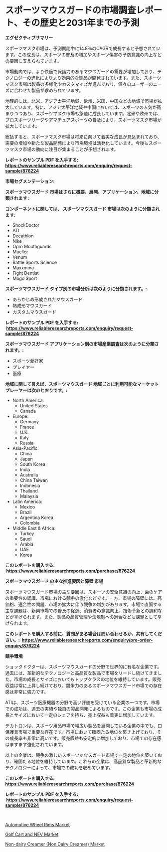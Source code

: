 <p><h1>スポーツマウスガードの市場調査レポート、その歴史と2031年までの予測</h1></p><p><strong>エグゼクティブサマリー</strong></p>
<p><p>スポーツマスク市場は、予測期間中に14.8％のCAGRで成長すると予想されています。この成長は、スポーツの普及の増加やスポーツ傷害の予防意識の向上などの要因に支えられています。</p><p>市場動向では、より快適で保護力のあるマウスガードの需要が増加しており、テクノロジーの進化によりより効果的な製品が開発されています。また、スポーツマスク市場は製品の多様化やカスタマイズが進んでおり、個々のユーザーのニーズに合わせた製品が求められています。</p><p>地理的には、北米、アジア太平洋地域、欧州、米国、中国などの地域で市場が拡大しています。特に、アジア太平洋地域や中国においては、スポーツの人気が高まりつつあり、スポーツマスク市場も急速に成長しています。北米や欧州では、プロスポーツリーグやアマチュアスポーツの普及により、スポーツマスク市場が拡大しています。</p><p>総括すると、スポーツマスク市場は将来に向けて着実な成長が見込まれており、需要の増加や新たな製品開発により市場環境は活発化しています。今後もスポーツマスク市場の動向に注目が集まることが予想されます。</p></p>
<p><strong>レポートのサンプル PDF を入手する: <a href="https://www.reliableresearchreports.com/enquiry/request-sample/876224">https://www.reliableresearchreports.com/enquiry/request-sample/876224</a></strong></p>
<p><strong>市場セグメンテーション:</strong></p>
<p><strong> スポーツマウスガード 市場はさらに概要、展開、アプリケーション、地域に分類されます :</strong></p>
<p><strong>コンポーネントに関しては、 スポーツマウスガード 市場は次のように分類されます: &nbsp;</strong></p>
<p><ul><li>ShockDoctor</li><li>ATI</li><li>Decathlon</li><li>Nike</li><li>Opro Mouthguards</li><li>Mueller</li><li>Venum</li><li>Battle Sports Science</li><li>Maxxmma</li><li>Fight Dentist</li><li>Mogo Sport</li></ul></p>
<p><strong> スポーツマウスガード タイプ別の市場分析は次のように分類されます。:</strong></p>
<p><ul><li>あらかじめ形成されたマウスガード</li><li>熱成形マウスガード</li><li>カスタムマウスガード</li></ul></p>
<p><strong>レポートのサンプル PDF を入手する: &nbsp;<a href="https://www.reliableresearchreports.com/enquiry/request-sample/876224">https://www.reliableresearchreports.com/enquiry/request-sample/876224</a></strong></p>
<p><strong> スポーツマウスガード アプリケーション別の市場産業調査は次のように分類されます。:</strong></p>
<p><ul><li>スポーツ愛好家</li><li>プレイヤー</li><li>医療</li></ul></p>
<p><strong>地域に関して言えば、スポーツマウスガード 地域ごとに利用可能なマーケットプレーヤーは次のとおりです。:</strong></p>
<p><ul>
    <li>
        North America:
        <ul>
            <li>United States</li>
            <li>Canada</li>
        </ul>
    </li>
    <li>
        Europe:
        <ul>
            <li>Germany</li>
            <li>France</li>
            <li>U.K.</li>
            <li>Italy</li>
            <li>Russia</li>
        </ul>
    </li>
    <li>
        Asia-Pacific:
        <ul>
            <li>China</li>
            <li>Japan</li>
            <li>South Korea</li>
            <li>India</li>
            <li>Australia</li>
            <li>China Taiwan</li>
            <li>Indonesia</li>
            <li>Thailand</li>
            <li>Malaysia</li>
        </ul>
    </li>
    <li>
        Latin America:
        <ul>
            <li>Mexico</li>
            <li>Brazil</li>
            <li>Argentina Korea</li>
            <li>Colombia</li>
        </ul>
    </li>
    <li>
        Middle East & Africa:
        <ul>
            <li>Turkey</li>
            <li>Saudi</li>
            <li>Arabia</li>
            <li>UAE</li>
            <li>Korea</li>
        </ul>
    </li>
    </ul></p>
<p><strong>このレポートを購入する: &nbsp;<a href="https://www.reliableresearchreports.com/purchase/876224">https://www.reliableresearchreports.com/purchase/876224</a></strong></p>
<p><strong>スポーツマウスガード の主な推進要因と障壁 市場</strong></p>
<p><p>スポーツマウスガード市場の主な要因は、スポーツの安全意識の向上、歯のケアの重要性の認識、市場における競争の激化などです。一方、市場の障壁には、高価格、適合性の問題、市場の拡大に伴う競争の増加があります。市場で直面する主な課題は、新興市場での普及の促進、消費者の意識向上、技術革新との調和などが挙げられます。また、製品の品質管理や法規制への適合なども課題として挙げられます。</p></p>
<p><strong>このレポートを購入する前に、質問がある場合は問い合わせるか、共有してください。:&nbsp; <a href="https://www.reliableresearchreports.com/enquiry/pre-order-enquiry/876224">https://www.reliableresearchreports.com/enquiry/pre-order-enquiry/876224</a></strong></p>
<p><strong>競争環境</strong></p>
<p><p>ショックドクターは、スポーツマウスガードの分野で世界的に有名な企業です。過去には、革新的なテクノロジーと高品質な製品で市場をリードし続けてきました。市場の成長とサイズにおいてもトップクラスの地位を維持しています。販売収益は常に上昇し続けており、競争力のあるスポーツマウスガード市場での存在感は非常に強力です。</p><p>ATIは、スポーツ医療機器の分野で高い評価を受けている企業の一つです。市場での成功は、過去の実績や独自の製品開発によるものです。この企業も市場の成長とサイズにおいて一定のシェアを持ち、売上収益も着実に増加しています。</p><p>デカトロンは、スポーツ用品市場で幅広い製品を展開している企業の中でも、口保護具市場で重要な存在です。市場において確固たる地位を築き上げており、その成長率も非常に高いです。販売収益も安定的に増加しており、市場での存在感はますます強化されています。</p><p>以上の企業は、競争の激しいスポーツマウスガード市場で一定の地位を築いており、確固たる地位を維持しています。これらの企業は、高品質な製品と革新的なテクノロジーによって、市場での成功を収めています。</p></p>
<p><strong>このレポートを購入する: &nbsp; <a href="https://www.reliableresearchreports.com/purchase/876224">https://www.reliableresearchreports.com/purchase/876224</a></strong></p>
<p><strong>レポートのサンプル PDF を入手する: &nbsp;<a href="https://www.reliableresearchreports.com/enquiry/request-sample/876224">https://www.reliableresearchreports.com/enquiry/request-sample/876224</a></strong><strong></strong></p>
<p>&nbsp;</p>
<p><p><a href="https://github.com/kathiaseamanalvaradovlprc2h/Market-Research-Report-List-1/blob/main/automotive-wheel-rims-market.md">Automotive Wheel Rims Market</a></p><p><a href="https://view.publitas.com/reportprime-1/golf-cart-and-nev-market-size-market-share-and-global-market-analysis-report-2023-2030/">Golf Cart and NEV Market</a></p><p><a href="https://view.publitas.com/reportprime-1/non-dairy-creamer-non-dairy-creamer-market-challenges-opportunities-and-growth-drivers-and-major-market-players-forecasted-for-period-from-2023-2030/">Non-dairy Creamer (Non Dairy Creamer) Market</a></p></p>